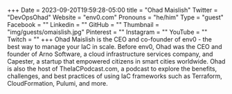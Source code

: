 +++
Date = 2023-09-20T19:59:28-05:00
title = "Ohad Maislish"
Twitter = "DevOpsOhad"
Website = "env0.com"
Pronouns = "he/him"
Type = "guest"
Facebook = ""
Linkedin = ""
GitHub = ""
Thumbnail = "img/guests/omaislish.jpg"
Pinterest = ""
Instagram = ""
YouTube = ""
Twitch = ""
+++
Ohad Maislish is the CEO and co-founder of env0 - the best way to manage your IaC in scale. Before env0, Ohad was the CEO and founder of Arno Software, a cloud infrastructure services company, and Capester, a startup that empowered citizens in smart cities worldwide. Ohad is also the host of TheIaCPodcast.com, a podcast to explore the benefits, challenges, and best practices of using IaC frameworks such as Terraform, CloudFormation, Pulumi, and more.
